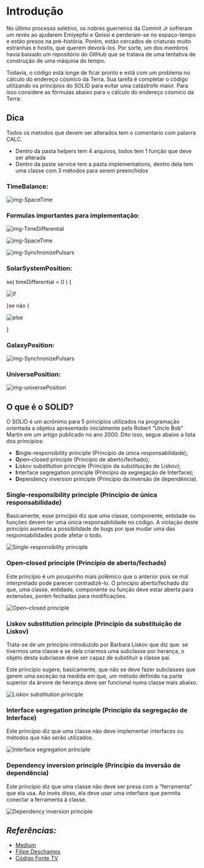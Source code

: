 # Introdução

No último processo seletivo, os nobres guerreiros da Commit Jr sofreram um revés ao ajudarem Emiyepfsi e Qoissi e perderam-se no espaço-tempo e estão presos na pré-história. Porém, estão cercados de criaturas muito estranhas e hostis, que querem devorá-los. Por sorte, um dos membros havia baixado um repositório do GitHub que se tratava de uma tentativa de construção de uma máquina do tempo.

Todavia, o código está longe de ficar pronto e está com um problema no cálculo do endereço cósmico da Terra. Sua tarefa é completar o código utilizando os princípios do SOLID para evitar uma catástrofe maior. Para isso considere as fórmulas abaixo para o cálculo do endereço cósmico da Terra:

## Dica
Todos os metodos que devem ser alterados tem o comentario com palavra CALC.
 - Dentro da pasta helpers tem 4 arquivos, todos tem 1 função que deve ser alterada
 - Dentro da paste service tem a pasta implementations, dentro dela tem uma classe com 3 métodos para serem preenchidos

### TimeBalance:
![img-SpaceTime](http://www.sciweavers.org/upload/Tex2Img_1610403406/render.png)

### Formulas importantes para implementação:
![img-TimeDifferential](https://i.imgur.com/rNaErKZ.png)

![img-SpaceTime](https://i.imgur.com/WbIC1mC.png)

![img-SynchronizePulsars](https://i.imgur.com/xD2pHYl.png)


### SolarSystemPosition: 
se( timeDifferential < 0 ) {

![if](https://i.imgur.com/iX8F01q.png)

}se não {

![else](https://i.imgur.com/GZXDh6n.png)

}


### GalaxyPosition:
![img-SynchronizePulsars](https://i.imgur.com/QitPPL6.png)


### UniversePosition:
![img-universePosition](https://i.imgur.com/Nc6jfVI.png)

## O que é o SOLID?
O SOLID é um acrônimo para 5 princípios utilizados na programação orientada a objetos apresentado inicialmente pelo Robert “Uncle Bob” Martin em um artigo publicado no ano 2000. Dito isso, segue abaixo a lista dos princípios:

- **S**ingle-responsibility principle (Princípio de única responsabilidade);
- **O**pen–closed principle (Princípio de aberto/fechado);
- **L**iskov substitution principle (Princípio da substituição de Liskov);
- **I**nterface segregation principle (Princípio da segregação de Interface);
- **D**ependency inversion principle (Princípio da inversão de dependência).



### Single-responsibility principle (Princípio de única responsabilidade)
Basicamente, esse princípio diz que uma classe, componente, entidade ou funções devem ter uma única responsabilidade no código. A violação deste princípio aumenta a possibilidade de bugs por que mudar uma das responsabilidades pode afetar o todo.

![Single-responsibility principle](https://miro.medium.com/max/1000/1*P3oONz9Da3Tc1w97fMV73Q.png)

### Open–closed principle (Princípio de aberto/fechado)
Este princípio é um pouquinho mais polêmico que o anterior pois se mal interpretado pode parecer contradizê-lo. O princípio aberto/fechado diz que, uma classe, entidade, componente ou função deve estar aberta para extensões, porém fechadas para modificações.

![Open–closed principle](https://miro.medium.com/max/1000/1*0MtFBmm6L2WVM04qCJOZPQ.png)

### Liskov substitution principle (Princípio da substituição de Liskov)
Trata-se de um princípio introduzido por Barbara Liskov que diz que: se tivermos uma classe e se dela criarmos uma subclasse por herança, o objeto desta subclasse deve ser capaz de substituir a classe pai.

Este princípio sugere, basicamente, que não se deve fazer subclasses que gerem uma exceção na medida em que, um método definido na parte superior da árvore de herança deve ser funcional numa classe mais abaixo.

![Liskov substitution principle](https://miro.medium.com/max/1000/1*yKk2XKJaCLNlDxQMx1r55Q.png)

### Interface segregation principle (Princípio da segregação de Interface)
Este princípio diz que uma classe não deve implementar interfaces ou métodos que não serão utilizados.

![Interface segregation principle](https://miro.medium.com/max/1620/1*2hmyR9L43Vm64MYxj4Y89w.png)

### Dependency inversion principle (Princípio da inversão de dependência)
Este princípio diz que uma classe não deve ser presa com a “ferramenta” que ela usa. Ao invés disso, ela deve usar uma interface que permita conectar a ferramenta à classe.

![Dependency inversion principle](https://miro.medium.com/max/1000/1*Qk8tDmjQlyvwKxNTfXIo0Q.png)

##  *Referências:*
- [Medium](https://medium.com/backticks-tildes/the-s-o-l-i-d-principles-in-pictures-b34ce2f1e898)
- [Filipe Deschamps](https://www.youtube.com/watch?v=6SfrO3D4dHM)
- [Código Fonte TV](https://www.youtube.com/watch?v=mkx0CdWiPRA)
